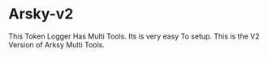 # Arsky-v2
This Token Logger Has Multi Tools. Its is very easy To setup. This is the V2 Version of Arksy Multi Tools.

